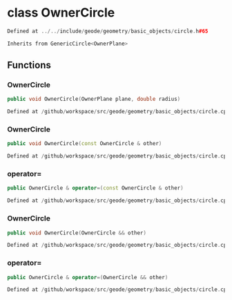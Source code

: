 # class OwnerCircle

```cpp
Defined at ../../include/geode/geometry/basic_objects/circle.h#65
```

```cpp
Inherits from GenericCircle<OwnerPlane>
```



## Functions

### OwnerCircle

```cpp
public void OwnerCircle(OwnerPlane plane, double radius)
```

```cpp
Defined at /github/workspace/src/geode/geometry/basic_objects/circle.cpp#97
```

### OwnerCircle

```cpp
public void OwnerCircle(const OwnerCircle & other)
```

```cpp
Defined at /github/workspace/src/geode/geometry/basic_objects/circle.cpp#101
```

### operator=

```cpp
public OwnerCircle & operator=(const OwnerCircle & other)
```

```cpp
Defined at /github/workspace/src/geode/geometry/basic_objects/circle.cpp#102
```

### OwnerCircle

```cpp
public void OwnerCircle(OwnerCircle && other)
```

```cpp
Defined at /github/workspace/src/geode/geometry/basic_objects/circle.cpp#107
```

### operator=

```cpp
public OwnerCircle & operator=(OwnerCircle && other)
```

```cpp
Defined at /github/workspace/src/geode/geometry/basic_objects/circle.cpp#108
```



